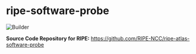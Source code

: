# ripe-software-probe

![Builder](https://github.com/crazyuploader/ripe-software-probe/workflows/Builder/badge.svg)

**Source Code Repository for RIPE:** https://github.com/RIPE-NCC/ripe-atlas-software-probe
